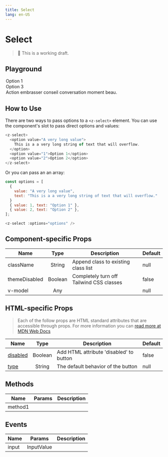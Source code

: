 ```yaml
---
title: Select
lang: en-US
---
```


# Select

> 🚨 This is a working draft.

## Playground

<z-select>
  <option>Option 1</option>
  <option>Option 3</option>
  <option>Action embrasser conseil conversation moment beau.</option>
</z-select>

## How to Use

There are two ways to pass options to a `<z-select>` element. You can use the component's slot to pass direct options and values:

```js
<z-select>
  <option value="A very long value">
    This is a a very long string of text that will overflow.
  </option>
  <option value="1">Option 1</option>
  <option value="2">Option 2</option>
</z-select>
```

Or you can pass an an array:

```js
const options = [
  {
    value: "A very long value",
    text: "This is a a very long string of text that will overflow."
  }
  { value: 1, text: "Option 1" },
  { value: 2, text: "Option 2" },
];

<z-select :options="options" />
```

## Component-specific Props

| Name          |  Type   | Description                              | Default |
| ------------- | :-----: | ---------------------------------------- | ------- |
| className     | String  | Append class to existing class list      | null    |
| themeDisabled | Boolean | Completely turn off Tailwind CSS classes | false   |
| v-model       |   Any   |                                          | null    |

## HTML-specific Props

> Each of the follow props are HTML standard attributes that are accessible through props. For more information you can [read more at MDN Web Docs](https://developer.mozilla.org/en-US/docs/Web/HTML/Element/button)

| Name                               |  Type   | Description                             | Default |
| ---------------------------------- | :-----: | --------------------------------------- | ------- |
| [disabled](https://mzl.la/2vTstkx) | Boolean | Add HTML attribute 'disabled' to button | false   |
| [type](https://mzl.la/3bRXh5T)     | String  | The default behavior of the button      | null    |

## Methods

| Name    | Params | Description |
| ------- | ------ | ----------- |
| method1 |        |

## Events

| Name  | Params     | Description |
| ----- | ---------- | ----------- |
| input | InputValue |
